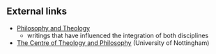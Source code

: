 
## External links

-   [Philosophy and Theology](http://www.georgetown.edu/labyrinth/subjects/philosophy/phil.html)
    - writings that have influenced the integration of both disciplines
-   [The Centre of Theology and Philosophy](http://www.nottingham.ac.uk/cotp/)
    (University of Nottingham)



